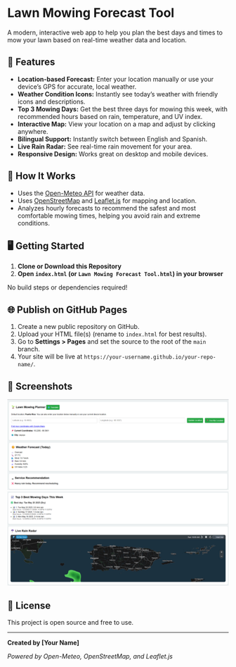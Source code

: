 # Lawn Mowing Forecast Tool

A modern, interactive web app to help you plan the best days and times to mow your lawn based on real-time weather data and location.

## 🌟 Features

- **Location-based Forecast:** Enter your location manually or use your device’s GPS for accurate, local weather.
- **Weather Condition Icons:** Instantly see today’s weather with friendly icons and descriptions.
- **Top 3 Mowing Days:** Get the best three days for mowing this week, with recommended hours based on rain, temperature, and UV index.
- **Interactive Map:** View your location on a map and adjust by clicking anywhere.
- **Bilingual Support:** Instantly switch between English and Spanish.
- **Live Rain Radar:** See real-time rain movement for your area.
- **Responsive Design:** Works great on desktop and mobile devices.

## 🚀 How It Works

- Uses the [Open-Meteo API](https://open-meteo.com/) for weather data.
- Uses [OpenStreetMap](https://www.openstreetmap.org/) and [Leaflet.js](https://leafletjs.com/) for mapping and location.
- Analyzes hourly forecasts to recommend the safest and most comfortable mowing times, helping you avoid rain and extreme conditions.

## 🖥️ Getting Started

1. **Clone or Download this Repository**
2. **Open `index.html` (or `Lawn Mowing Forecast Tool.html`) in your browser**

No build steps or dependencies required!

## 🌐 Publish on GitHub Pages

1. Create a new public repository on GitHub.
2. Upload your HTML file(s) (rename to `index.html` for best results).
3. Go to **Settings > Pages** and set the source to the root of the `main` branch.
4. Your site will be live at `https://your-username.github.io/your-repo-name/`.

## 📱 Screenshots

![Screenshot_1](images/Screenshot_1.png) <!-- Add your screenshot file if available -->
![Screenshot_2](images/Screenshot_2.png) <!-- Add your screenshot file if available -->

## 📝 License

This project is open source and free to use.

---

**Created by [Your Name]**

*Powered by Open-Meteo, OpenStreetMap, and Leaflet.js*
